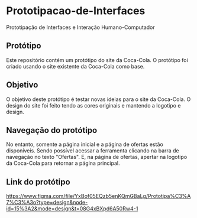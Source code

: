 # Prototipacao-de-Interfaces
Prototipação de Interfaces e Interação Humano-Computador

## Protótipo
Este repositório contém um protótipo do site da Coca-Cola. O protótipo foi criado usando o site existente da Coca-Cola como base.

## Objetivo

O objetivo deste protótipo é testar novas ideias para o site da Coca-Cola. O design do site foi feito tendo as cores originais e mantendo a logotipo e design.

## Navegação do protótipo

No entanto, somente a página inicial e a página de ofertas estão disponíveis. Sendo possível acessar a ferramenta clicando na barra de navegação no texto "Ofertas". E, na página de ofertas, apertar na logotipo da Coca-Cola para retornar a página principal.

## Link do protótipo

https://www.figma.com/file/YxBof05EQzb5enKQmGBaLg/Prototipa%C3%A7%C3%A3o?type=design&node-id=15%3A2&mode=design&t=08G4xBXpd6A50Rw4-1
